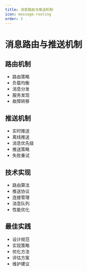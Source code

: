 ```yaml
---
title: 消息路由与推送机制
icon: message-routing
order: 3
---
```


# 消息路由与推送机制

## 路由机制
- 路由策略
- 负载均衡
- 消息分发
- 服务发现
- 故障转移

## 推送机制
- 实时推送
- 离线推送
- 消息优先级
- 推送策略
- 失败重试

## 技术实现
- 路由算法
- 推送协议
- 连接管理
- 消息队列
- 性能优化

## 最佳实践
- 设计规范
- 实现策略
- 优化方法
- 评估方案
- 维护建议
